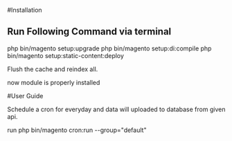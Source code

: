 #Installation

Run Following Command via terminal
-----------------------------------
php bin/magento setup:upgrade
php bin/magento setup:di:compile
php bin/magento setup:static-content:deploy

Flush the cache and reindex all.

now module is properly installed

#User Guide

Schedule a cron for everyday and data will uploaded to database from given api.

run php bin/magento cron:run --group="default"



